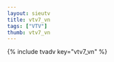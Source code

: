 ```yaml
--- 
layout: sieutv
title: vtv7_vn
tags: ["VTV"]
thumb: vtv7_vn
---
```

{% include tvadv key="vtv7_vn" %}
